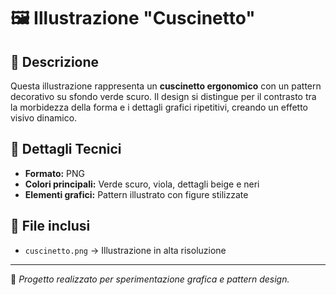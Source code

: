 # 🖼️ Illustrazione "Cuscinetto"  

## 📖 Descrizione  
Questa illustrazione rappresenta un **cuscinetto ergonomico** con un pattern decorativo su sfondo verde scuro.
Il design si distingue per il contrasto tra la morbidezza della forma e i dettagli grafici ripetitivi, creando un effetto visivo dinamico.  

## 🎨 Dettagli Tecnici  
- **Formato:** PNG  
- **Colori principali:** Verde scuro, viola, dettagli beige e neri  
- **Elementi grafici:** Pattern illustrato con figure stilizzate  

## 📂 File inclusi  
- `cuscinetto.png` → Illustrazione in alta risoluzione  

---  

📌 *Progetto realizzato per sperimentazione grafica e pattern design.*  
